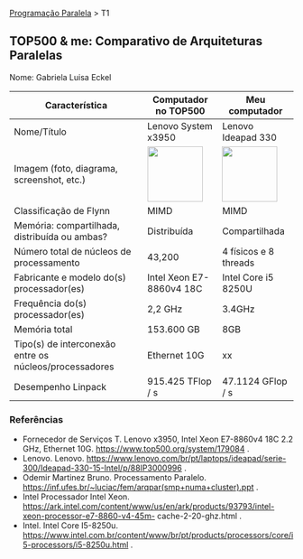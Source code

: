 [Programação Paralela](https://github.com/AndreaInfUFSM/elc139-2018a) > T1

TOP500 & me: Comparativo de Arquiteturas Paralelas
--------------------------------------------------

Nome: Gabriela Luisa Eckel

| Característica                                            | Computador no TOP500  | Meu computador  |
| --------------------------------------------------------- | --------------------- | --------------- |
| Nome/Título                                               |          	Lenovo System x3950             |       Lenovo Ideapad 330          |
| Imagem (foto, diagrama, screenshot, etc.)                 | <img src="https://www.lenovo.com/medias/lenovo-servers-racks-system-x-x3950-x6-main.png?context=bWFzdGVyfGltYWdlc3w4NTE0M3xpbWFnZS9wbmd8aW1hZ2VzL2g0ZS9oODAvOTM2NzEwOTYzMjAzMC5wbmd8NTRmYzFlOTllODE0NzZjYTIzZjE4NzA0ZGUxYWM4OGYxNTg2NGRlNGZiMzIzOTUzNWVhMTZhM2M5ZDdmNDlhZQ" width="98"> |  <img src="https://www.lenovo.com/medias/hero-br-330.png?context=bWFzdGVyfHJvb3R8NjY0MzU5fGltYWdlL3BuZ3xoMzQvaDEzLzk3NzM2ODc0NzIxNTgucG5nfDljYmFiMmZmOWMwYzk2ZTQ1MTZiNTMyYmZkMzEyM2NiNmI3ZjA4ZDAzYzQ3NDU0NjRkOTg5NGU1OTY2NDQzNWU" width="98">|
| Classificação de Flynn                                    |       MIMD                |       MIMD          |
| Memória: compartilhada, distribuída ou ambas?             |           Distribuída            |      Compartilhada           |
| Número total de núcleos de processamento                  |            43,200           |            4 físicos e 8 threads     |
| Fabricante e modelo do(s) processador(es)                 |         Intel Xeon E7-8860v4 18C              |     Intel Core i5 8250U            |
| Frequência do(s) processador(es)                          |              2,2 GHz         |        3.4GHz         |
| Memória total                                             |          153.600 GB            |        8GB         |
| Tipo(s) de interconexão entre os núcleos/processadores    |     Ethernet 10G                  |          xx       |
| Desempenho Linpack                                        |        915.425 TFlop / s               |    47.1124 GFlop / s  |

### Referências
- Fornecedor de Serviços T. Lenovo x3950, Intel Xeon E7-8860v4 18C 2.2 GHz, Ethernet 10G. https://www.top500.org/system/179084 .
- Lenovo. Lenovo. https://www.lenovo.com/br/pt/laptops/ideapad/serie-300/Ideapad-330-15-Intel/p/88IP3000996 .
- Odemir Martinez Bruno. Processamento Paralelo. https://inf.ufes.br/~luciac/fem/arqpar(smp+numa+cluster).ppt .
- Intel Processador Intel Xeon. https://ark.intel.com/content/www/us/en/ark/products/93793/intel-xeon-processor-e7-8860-v4-45m-     cache-2-20-ghz.html . 
- Intel. Intel Core I5-8250u. https://www.intel.com.br/content/www/br/pt/products/processors/core/i5-processors/i5-8250u.html .
